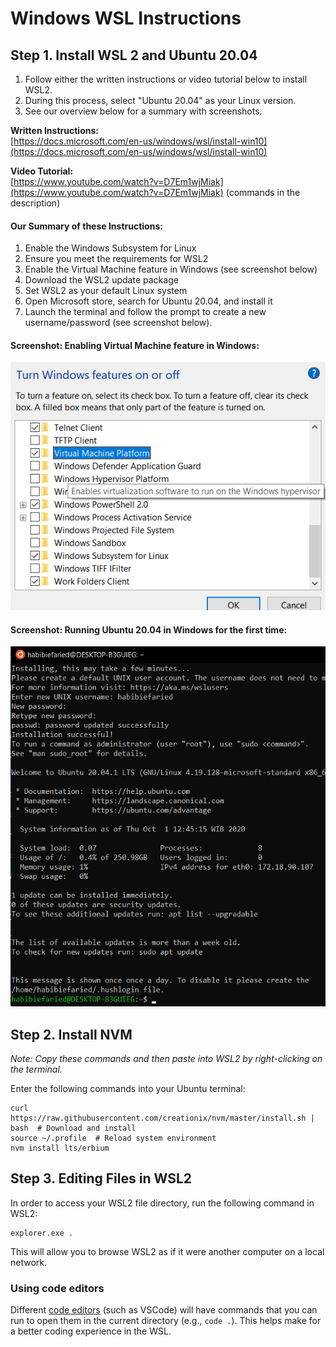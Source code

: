 # Windows WSL Instructions

## Step 1.  Install WSL 2 and Ubuntu 20.04

1. Follow either the written instructions or video tutorial below to install WSL2.  
2. During this process, select "Ubuntu 20.04" as your Linux version.
3. See our overview below for a summary with screenshots.

**Written Instructions:**  
[https://docs.microsoft.com/en-us/windows/wsl/install-win10](https://docs.microsoft.com/en-us/windows/wsl/install-win10)

**Video Tutorial:**  
[https://www.youtube.com/watch?v=D7Em1wjMiak](https://www.youtube.com/watch?v=D7Em1wjMiak) \(commands in the description\)

#### Our Summary of these Instructions:

1. Enable the Windows Subsystem for Linux
2. Ensure you meet the requirements for WSL2
3. Enable the Virtual Machine feature in Windows \(see screenshot below\)
4. Download the WSL2 update package
5. Set WSL2 as your default Linux system
6. Open Microsoft store, search for Ubuntu 20.04, and install it 
7. Launch the terminal and follow the prompt to create a new username/password \(see screenshot below\).

#### Screenshot: Enabling Virtual Machine feature in Windows: 

![](../../.gitbook/assets/1.png)



#### Screenshot: Running Ubuntu 20.04 in Windows for the first time: 

![](../../.gitbook/assets/3.png)

## Step 2.  Install NVM

_Note: Copy these commands and then paste into WSL2 by right-clicking on the terminal._

Enter the following commands into your Ubuntu terminal:

```text
curl https://raw.githubusercontent.com/creationix/nvm/master/install.sh | bash  # Download and install
source ~/.profile  # Reload system environment
nvm install lts/erbium
```

## Step 3.  Editing Files in WSL2

In order to access your WSL2 file directory, run the following command in WSL2:

```text
explorer.exe .
```

This will allow you to browse WSL2 as if it were another computer on a local network.

### Using code editors

Different [code editors](../../tips-and-tricks/code-editors.md) \(such as VSCode\) will have commands that you can run to open them in the current directory \(e.g., `code .`\). This helps make for a better coding experience in the WSL.



